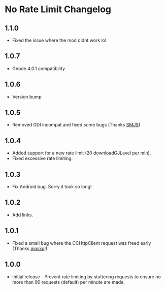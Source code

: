 # No Rate Limit Changelog

## 1.1.0
* Fixed the issue where the mod didnt work lol

## 1.0.7
* Geode 4.0.1 compatibility

## 1.0.6
* Version bump

## 1.0.5
* Removed GDI incompat and fixed some bugs (Thanks [SMJS](https://github.com/SMJSGaming))

## 1.0.4
* Added support for a new rate limit (20 downloadGJLevel per min).
* Fixed excessive rate limiting.

## 1.0.3
* Fix Android bug. Sorry it took so long!

## 1.0.2
* Add links.

## 1.0.1
* Fixed a small bug where the CCHttpClient request was freed early (Thanks [qimiko](https://github.com/qimiko)!)

## 1.0.0
* Initial release - Prevent rate limiting by stuttering requests to ensure no more than 90 requests (default) per minute are made.
